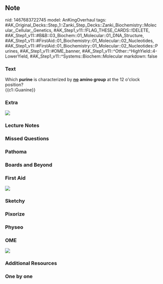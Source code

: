 ## Note
nid: 1467683722745
model: AnKingOverhaul
tags: #AK_Original_Decks::Step_1::Zanki_Step_Decks::Zanki_Biochemistry::Molecular,_Cellular,_Genetics, #AK_Step1_v11::!FLAG_THESE_CARDS::!DELETE, #AK_Step1_v11::#B&B::03_Biochem::01_Molecular::01_DNA_Structure, #AK_Step1_v11::#FirstAid::01_Biochemistry::01_Molecular::02_Nucleotides, #AK_Step1_v11::#FirstAid::01_Biochemistry::01_Molecular::02_Nucleotides::Purines, #AK_Step1_v11::#OME_banner, #AK_Step1_v11::^Other::^HighYield::4-LowerYield, #AK_Step1_v11::^Systems::Biochem::Molecular
markdown: false

### Text
<div>
  <div>
    <div>
      <div>
        Which <b>purine</b> is characterized by <b><u>no</u></b>
        <b>amino group</b> at the 12 o'clock position?
      </div>
      <div>
        {{c1::Guanine}}
      </div>
    </div>
  </div>
</div>

### Extra
<img src="paste-16552803958905.jpg">

### Lecture Notes


### Missed Questions


### Pathoma


### Boards and Beyond


### First Aid
<img src="paste-201150498341778.jpg">

### Sketchy


### Pixorize


### Physeo


### OME
<div class="ome-widget">
  <a href="https://onlinemeded.org?ref=anki"><img src=
  "_OME_AnkiFlashcards_General_4.png"></a>
</div>

### Additional Resources


### One by one

